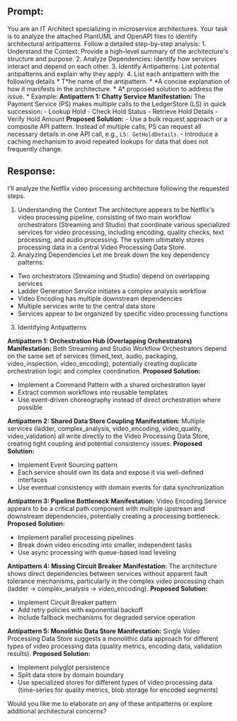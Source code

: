 ## Prompt:
You are an IT Architect specializing in microservice architectures. Your task is to analyze the attached PlantUML and OpenAPI files to identify architectural antipatterns. Follow a detailed step-by-step analysis: 1. Understand the Context: Provide a high-level summary of the architecture's structure and purpose. 2. Analyze Dependencies: Identify how services interact and depend on each other. 3. Identify Antipatterns: List potential antipatterns and explain why they apply. 4. List each antipattern with the following details \* T\*he name of the antipattern. \* \*A concise explanation of how it manifests in the architecture. \* A\* proposed solution to address the issue. \* Example: **Antipattern 1: Chatty Service** **Manifestation:** The Payment Service (PS) makes multiple calls to the LedgerStore (LS) in quick succession: - Lookup Hold - Check Hold Status - Retrieve Hold Details - Verify Hold Amount **Proposed Solution:** - Use a bulk request approach or a composite API pattern. Instead of multiple calls, PS can request all necessary details in one API call, e.g., `LS: GetHoldDetails`. - Introduce a caching mechanism to avoid repeated lookups for data that does not frequently change.

## Response:
I'll analyze the Netflix video processing architecture following the requested steps.

1.  Understanding the Context The architecture appears to be Netflix's video processing pipeline, consisting of two main workflow orchestrators (Streaming and Studio) that coordinate various specialized services for video processing, including encoding, quality checks, text processing, and audio processing. The system ultimately stores processing data in a central Video Processing Data Store.
2.  Analyzing Dependencies Let me break down the key dependency patterns:

*   Two orchestrators (Streaming and Studio) depend on overlapping services
*   Ladder Generation Service initiates a complex analysis workflow
*   Video Encoding has multiple downstream dependencies
*   Multiple services write to the central data store
*   Services appear to be organized by specific video processing functions

3.  Identifying Antipatterns

**Antipattern 1: Orchestration Hub (Overlapping Orchestrators)** **Manifestation:** Both Streaming and Studio Workflow Orchestrators depend on the same set of services (timed\_text, audio, packaging, video\_inspection, video\_encoding), potentially creating duplicate orchestration logic and complex coordination. **Proposed Solution:**

*   Implement a Command Pattern with a shared orchestration layer
*   Extract common workflows into reusable templates
*   Use event-driven choreography instead of direct orchestration where possible

**Antipattern 2: Shared Data Store Coupling** **Manifestation:** Multiple services (ladder, complex\_analysis, video\_encoding, video\_quality, video\_validation) all write directly to the Video Processing Data Store, creating tight coupling and potential consistency issues. **Proposed Solution:**

*   Implement Event Sourcing pattern
*   Each service should own its data and expose it via well-defined interfaces
*   Use eventual consistency with domain events for data synchronization

**Antipattern 3: Pipeline Bottleneck** **Manifestation:** Video Encoding Service appears to be a critical path component with multiple upstream and downstream dependencies, potentially creating a processing bottleneck. **Proposed Solution:**

*   Implement parallel processing pipelines
*   Break down video encoding into smaller, independent tasks
*   Use async processing with queue-based load leveling

**Antipattern 4: Missing Circuit Breaker** **Manifestation:** The architecture shows direct dependencies between services without apparent fault tolerance mechanisms, particularly in the complex video processing chain (ladder → complex\_analysis → video\_encoding). **Proposed Solution:**

*   Implement Circuit Breaker pattern
*   Add retry policies with exponential backoff
*   Include fallback mechanisms for degraded service operation

**Antipattern 5: Monolithic Data Store** **Manifestation:** Single Video Processing Data Store suggests a monolithic data approach for different types of video processing data (quality metrics, encoding data, validation results). **Proposed Solution:**

*   Implement polyglot persistence
*   Split data store by domain boundary
*   Use specialized stores for different types of video processing data (time-series for quality metrics, blob storage for encoded segments)

Would you like me to elaborate on any of these antipatterns or explore additional architectural concerns?


